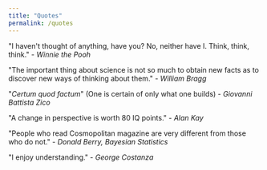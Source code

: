 ```yaml
---
title: "Quotes"
permalink: /quotes
---
```




"I haven't thought of anything, have you? No, neither have I. Think, think, think." - *Winnie the Pooh*

"The important thing about science is not so much to obtain new facts as to discover new ways of thinking about them." - *William Bragg*

"*Certum quod factum*" (One is certain of only what one builds) - *Giovanni Battista Zico*

"A change in perspective is worth 80 IQ points." - *Alan Kay*

"People who read Cosmopolitan magazine are very different from those who do not." - *Donald Berry, Bayesian Statistics*

"I enjoy understanding." - *George Costanza*
